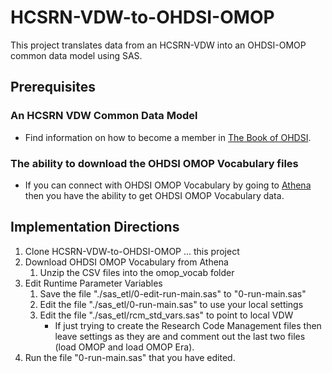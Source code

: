 # HCSRN-VDW-to-OHDSI-OMOP
This project translates data from an HCSRN-VDW into an OHDSI-OMOP common data model using SAS.


## Prerequisites
### An HCSRN VDW Common Data Model
- Find information on how to become a member in [The Book of OHDSI](https://ohdsi.github.io/TheBookOfOhdsi/WhereToBegin.html).

### The ability to download the OHDSI OMOP Vocabulary files
- If you can connect with OHDSI OMOP Vocabulary by going to [Athena](https://athena.ohdsi.org/vocabulary/list) then you have the ability to get OHDSI OMOP Vocabulary data.

## Implementation Directions
1. Clone HCSRN-VDW-to-OHDSI-OMOP ... this project
2. Download OHDSI OMOP Vocabulary from Athena
   1. Unzip the CSV files into the omop_vocab folder
3. Edit Runtime Parameter Variables
   1. Save the file "./sas_etl/0-edit-run-main.sas" to "0-run-main.sas"
   2. Edit the file "./sas_etl/0-run-main.sas" to use your local settings
   3. Edit the file "./sas_etl/rcm_std_vars.sas" to point to local VDW
	  * If just trying to create the Research Code Management files then leave settings as they are and comment out the last two files (load OMOP and load OMOP Era).
4. Run the file "0-run-main.sas" that you have edited.
